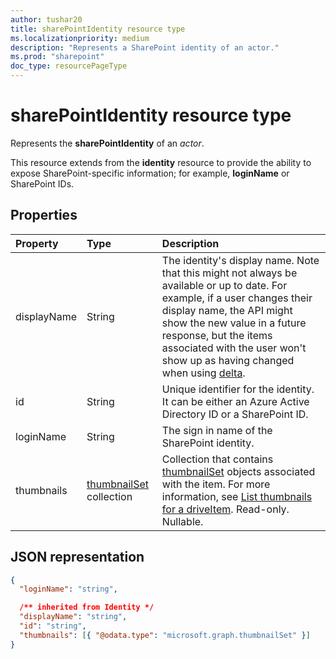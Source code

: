 ```yaml
---
author: tushar20
title: sharePointIdentity resource type
ms.localizationpriority: medium
description: "Represents a SharePoint identity of an actor."
ms.prod: "sharepoint"
doc_type: resourcePageType
---
```


# sharePointIdentity resource type

Represents the **sharePointIdentity** of an _actor_.

This resource extends from the **identity** resource to provide the ability to expose SharePoint-specific information; for example, **loginName** or SharePoint IDs.

## Properties

| Property         | Type                        | Description |
|:------------     |:----------------------------|:--------------------------------- |
| displayName      | String                      | The identity's display name. Note that this might not always be available or up to date. For example, if a user changes their display name, the API might show the new value in a future response, but the items associated with the user won't show up as having changed when using [delta](../api/driveitem-delta.md). |
| id               | String                      | Unique identifier for the identity. It can be either an Azure Active Directory ID or a SharePoint ID. |
| loginName        | String                      | The sign in name of the SharePoint identity. |
| thumbnails       | [thumbnailSet][] collection | Collection that contains [thumbnailSet][] objects associated with the item. For more information, see [List thumbnails for a driveItem][]. Read-only. Nullable. |

## JSON representation

<!-- { "blockType": "resource", "@odata.type": "microsoft.graph.sharePointIdentity",
  "openType": true,
  "optionalProperties": ["displayName", "thumbnails"]
} -->

```json
{
  "loginName": "string",

  /** inherited from Identity */
  "displayName": "string",
  "id": "string",
  "thumbnails": [{ "@odata.type": "microsoft.graph.thumbnailSet" }]
}
```

[ThumbnailSet]: thumbnailset.md
[List thumbnails for a driveItem]: ../api/driveitem-list-thumbnails.md

<!-- {
  "type": "#page.annotation",
  "description": "SharePoint Identity contains information about an app, user, or group.",
  "keywords": "sharePointIdentity,loginName, sharePointId, owner, modifier, app, user, group",
  "section": "documentation",
  "tocPath": "Resources/SharePointIdentity"
} -->
